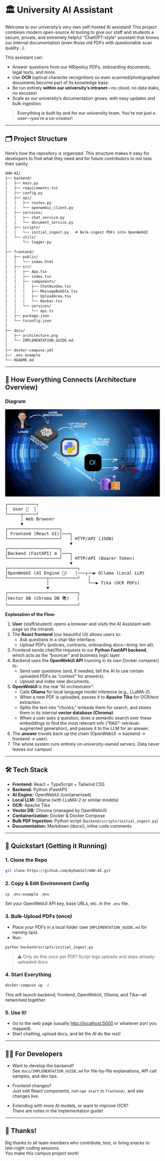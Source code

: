 # 🏛️ University AI Assistant

Welcome to our university’s very own self-hosted AI assistant! This project combines modern open-source AI tooling to give our staff and students a secure, private, and extremely helpful “ChatGPT-style” assistant that *knows* our internal documentation (even those old PDFs with questionable scan quality...).

This assistant can:
- Answer questions from our HR/policy PDFs, onboarding documents, legal texts, and more.
- Use **OCR** (optical character recognition) so even scanned/photographed documents become part of its knowledge base.
- Be run entirely **within our university’s intranet**—no cloud, no data leaks, no excuses!
- Scale as our university’s documentation grows, with easy updates and bulk ingestion.

> **Everything is built by and for our university team. You’re not just a user—you’re a co-creator!**

---

## 🗂️ Project Structure

Here’s how the repository is organized. This structure makes it easy for developers to find what they need and for future contributors to not lose their sanity.

```
UHH-AI/
├── backend/
│   ├── main.py
│   ├── requirements.txt
│   ├── config.py
│   ├── api/
│   │   ├── routes.py
│   │   └── openwebui_client.py
│   ├── services/
│   │   ├── chat_service.py
│   │   └── document_service.py
│   ├── scripts/
│   │   └── initial_ingest.py   # Bulk-ingest PDFs into OpenWebUI
│   └── utils/
│       └── logger.py
│
├── frontend/
│   ├── public/
│   │   └── index.html
│   ├── src/
│   │   ├── App.tsx
│   │   ├── index.tsx
│   │   ├── components/
│   │   │   ├── ChatWindow.tsx
│   │   │   ├── MessageBubble.tsx
│   │   │   ├── UploadArea.tsx
│   │   │   └── Navbar.tsx
│   │   └── services/
│   │       └── api.ts
│   ├── package.json
│   └── tsconfig.json
│
├── docs/
│   ├── architecture.png
│   └── IMPLEMENTATION_GUIDE.md
│
├── docker-compose.yml
├── .env.example
└── README.md
```

---

## 🧩 How Everything Connects (Architecture Overview)

### Diagram

![Architecture Diagram](docs/architecture.png)

<pre>
┌───────────┐
│  User 🌟  │ 
└─────┬─────┘
      │ Web Browser
      ▼
┌────────────────────┐
│ Frontend (React UI)│───┐
└────────────────────┘   │ HTTP/API (JSON)
                         ▼
┌────────────────────┐  
│Backend (FastAPI) ⚙️ │───┐
└────────────────────┘   │ HTTP/API (Bearer Token)
                         ▼
┌───────────────────────────┐
│OpenWebUI (AI Engine 🧠)   │───┬──▶ Ollama (Local LLM)
└───────────────┬───────────┘   │
                │               └──▶ Tika (OCR PDFs)
                ▼
┌───────────────────────────┐
│Vector DB (Chroma DB 📚)   │
└───────────────────────────┘
</pre>


**Explanation of the Flow:**

1. **User** (staff/student) opens a browser and visits the AI Assistant web page on the intranet.
2. The **React frontend** (our beautiful UI) allows users to:
    - Ask questions in a chat-like interface.
    - Upload PDFs (policies, contracts, onboarding docs—bring ’em all).
3. Frontend sends chat/file requests to our **Python FastAPI backend**, which acts as the “bouncer” and business logic layer.
4. Backend uses the **OpenWebUI API** (running in its own Docker container) to:
    - Send user questions (and, if needed, tell the AI to use certain uploaded PDFs as “context” for answers).
    - Upload and index new documents.
5. **OpenWebUI** is the real “AI orchestrator”:
    - Calls **Ollama** for local language model inference (e.g., LLaMA-2).
    - When a new PDF is uploaded, passes it to **Apache Tika** for OCR/text extraction.
    - Splits the text into “chunks,” embeds them for search, and stores them in its internal **vector database (Chroma)**.
    - When a user asks a question, does a semantic search over these embeddings to find the most relevant info (“RAG”: retrieval-augmented generation), and passes it to the LLM for an answer.
6. The **answer** travels back up the chain (OpenWebUI → backend → frontend → user).
7. The whole system runs entirely on university-owned servers. Data never leaves our campus!

---

## 🛠️ Tech Stack

- **Frontend:** React + TypeScript + Tailwind CSS
- **Backend:** Python (FastAPI)
- **AI Engine:** OpenWebUI (containerized)
- **Local LLM:** Ollama (with LLaMA-2 or similar models)
- **OCR:** Apache Tika
- **Vector DB:** Chroma (managed by OpenWebUI)
- **Containerization:** Docker & Docker Compose
- **Bulk PDF Ingestion:** Python script (`backend/scripts/initial_ingest.py`)
- **Documentation:** Markdown (docs/), inline code comments

---

## 🚀 Quickstart (Getting it Running)

### 1. Clone the Repo

```bash
git clone https://github.com/AyhamJo7/UHH-AI.git
```

### 2. Copy & Edit Environment Config

```bash
cp .env.example .env
```

Set your OpenWebUI API key, base URLs, etc. in the `.env` file.

### 3. Bulk-Upload PDFs (once)

- Place your PDFs in a local folder (see `IMPLEMENTATION_GUIDE.md` for naming tips).
- Run:

```bash
python backend/scripts/initial_ingest.py
```

> ⚠️ Only do this once per PDF! Script logs uploads and skips already-uploaded docs.

### 4. Start Everything

```bash
docker-compose up -d
```

This will launch backend, frontend, OpenWebUI, Ollama, and Tika—all networked together.

### 5. Use It!

- Go to the web page (usually [http://localhost:5000](http://localhost:5000) or whatever port you mapped).
- Start chatting, upload docs, and let the AI do the rest!

---

## 🧑‍💻 For Developers

- Want to develop the backend?  
  See `docs/IMPLEMENTATION_GUIDE.md` for file-by-file explanations, API call samples, and dev tips.

- Frontend changes?  
  Just edit React components, run `npm start` in `frontend/`, and see changes live.

- Extending with more AI models, or want to improve OCR?  
  There are notes in the implementation guide!

---

## 🤝 Thanks!

Big thanks to all team members who contribute, test, or bring snacks to late-night coding sessions.  
You make this campus project work!
